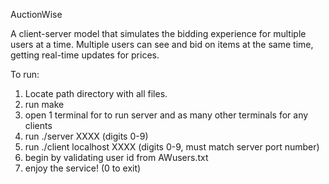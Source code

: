 AuctionWise

A client-server model that simulates the bidding experience for multiple users at a time.
Multiple users can see and bid on items at the same time, getting real-time updates for prices.

To run:

1. Locate path directory with all files.
2. run make
3. open 1 terminal for to run server and as many other terminals for any clients
4. run ./server XXXX (digits 0-9)
5. run ./client localhost XXXX (digits 0-9, must match server port number)
6. begin by validating user id from AWusers.txt
7. enjoy the service! (0 to exit)
